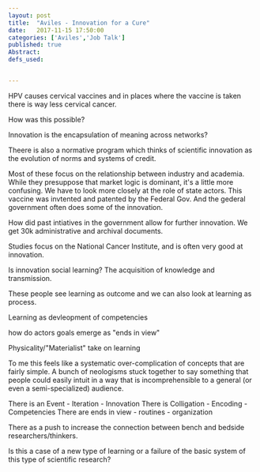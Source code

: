 ```yaml
---
layout: post
title:  "Aviles - Innovation for a Cure"
date:   2017-11-15 17:50:00
categories: ['Aviles','Job Talk']
published: true
Abstract:
defs_used:


---
```


HPV causes cervical vaccines and in places where the vaccine is taken there is way less cervical cancer.

How was this possible?

Innovation is the encapsulation of meaning across networks?

Theere is also a normative program which thinks of scientific innovation as the evolution of norms and systems of credit.

Most of these focus on the relationship between industry and academia. While they presuppose that market logic is dominant, it's a little more confusing. We have to look more closely at the role of state actors. This vaccine was invtented and patented by the Federal Gov. And the gederal government often does some of the innovation.

How did past intiatives in the government allow for further innovation. We get 30k administrative and archival documents.

Studies focus on the National Cancer Institute, and is often very good at innovation.


Is innovation social learning? The acquisition of knowledge and transmission.

These people see learning as outcome and we can also look at learning as process.

Learning as devleopment of competencies  

how do actors goals emerge as "ends in view"

Physicality/"Materialist" take on learning

To me this feels like a systematic over-complication of concepts that are fairly simple. A bunch of neologisms stuck together to say something that people could easily intuit in a way that is incomprehensible to a general (or even a semi-specialized) audience.

There is an Event - Iteration - Innovation
There is Colligation - Encoding - Competencies
There are ends in view - routines - organization

There as a push to increase the connection between bench and bedside researchers/thinkers.


Is this a case of a new type of learning or a failure of the basic system of this type of scientific research?
